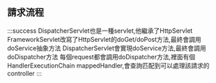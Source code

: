 ## 請求流程


:::success
DispatcherServlet也是一種servlet,他繼承了HttpServlet
FrameworkServlet改寫了HttpServlet的doGet/doPost方法,最終會調用doService抽象方法
DispatcherServlet會實現doService方法,最終會調用doDispatcher方法
每個request都會調用doDispatcher方法,裡面有個HandlerExecutionChain mappedHandler,會查詢匹配到可以處理該請求的controller
:::
